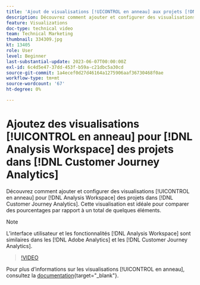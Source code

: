 ```yaml
---
title: 'Ajout de visualisations [!UICONTROL en anneau] aux projets [!DNL Analysis Workspace] '
description: Découvrez comment ajouter et configurer des visualisations [!UICONTROL en anneau] aux projets  [!DNL Analysis Workspace]  dans  [!DNL Customer Journey Analytics].
feature: Visualizations
doc-type: technical video
team: Technical Marketing
thumbnail: 334309.jpg
kt: 13405
role: User
level: Beginner
last-substantial-update: 2023-06-07T00:00:00Z
exl-id: 6c4d5e47-37dd-453f-b59a-c21dbc5a30cd
source-git-commit: 1a4ecef0d27d46164a1275906aaf36730468f0ae
workflow-type: tm+mt
source-wordcount: '67'
ht-degree: 0%

---
```


# Ajoutez des visualisations [!UICONTROL en anneau] pour [!DNL Analysis Workspace] des projets dans [!DNL Customer Journey Analytics]

Découvrez comment ajouter et configurer des visualisations [!UICONTROL en anneau] pour [!DNL Analysis Workspace] des projets dans [!DNL Customer Journey Analytics]. Cette visualisation est idéale pour comparer des pourcentages par rapport à un total de quelques éléments.

>[!NOTE]
>
>L’interface utilisateur et les fonctionnalités [!DNL Analysis Workspace] sont similaires dans les [!DNL Adobe Analytics] et les [!DNL Customer Journey Analytics].

>[!VIDEO](https://video.tv.adobe.com/v/334309/?quality=12&learn=on)

Pour plus d’informations sur les visualisations [!UICONTROL en anneau], consultez la [documentation](https://experienceleague.adobe.com/docs/analytics-platform/using/cja-workspace/visualizations/donut.html?lang=fr){target="_blank"}.
